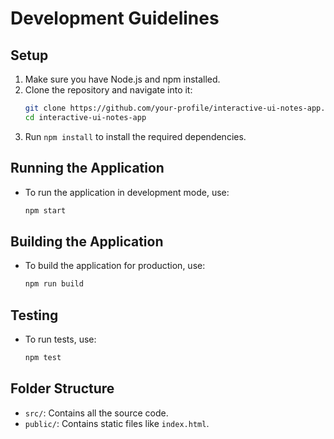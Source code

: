 # Development Guidelines

## Setup
1. Make sure you have Node.js and npm installed.
2. Clone the repository and navigate into it:
   ```bash
   git clone https://github.com/your-profile/interactive-ui-notes-app.git
   cd interactive-ui-notes-app
   ```
3. Run `npm install` to install the required dependencies.

## Running the Application
- To run the application in development mode, use:
  ```bash
  npm start
  ```

## Building the Application
- To build the application for production, use:
  ```bash
  npm run build
  ```

## Testing
- To run tests, use:
  ```bash
  npm test
  ```

## Folder Structure
- `src/`: Contains all the source code.
- `public/`: Contains static files like `index.html`.